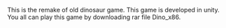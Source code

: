 This is the remake of old dinosaur game.
This game is developed in unity.
You all can play this game by downloading rar file Dino_x86.
